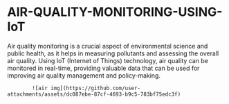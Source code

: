 # AIR-QUALITY-MONITORING-USING-IoT
Air quality monitoring is a crucial aspect of environmental science and public health, as it helps in measuring pollutants and assessing the overall air quality. Using IoT (Internet of Things) technology, air quality can be monitored in real-time, providing valuable data that can be used for improving air quality management and policy-making.

            ![air img](https://github.com/user-attachments/assets/dc087ebe-87cf-4693-b9c5-783bf75edc3f)

